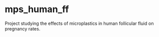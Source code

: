 # mps_human_ff
Project studying the effects of microplastics in human follicular fluid on pregnancy rates.
